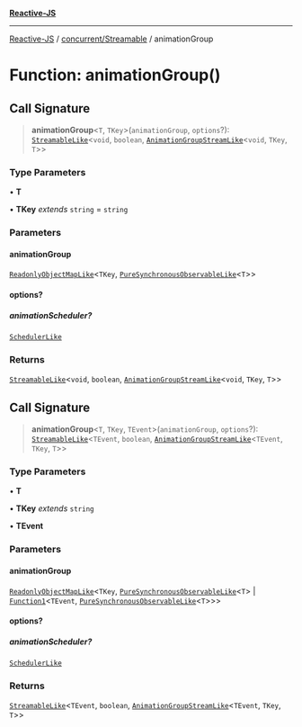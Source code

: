 [**Reactive-JS**](../../../README.md)

***

[Reactive-JS](../../../README.md) / [concurrent/Streamable](../README.md) / animationGroup

# Function: animationGroup()

## Call Signature

> **animationGroup**\<`T`, `TKey`\>(`animationGroup`, `options`?): [`StreamableLike`](../../interfaces/StreamableLike.md)\<`void`, `boolean`, [`AnimationGroupStreamLike`](../../interfaces/AnimationGroupStreamLike.md)\<`void`, `TKey`, `T`\>\>

### Type Parameters

• **T**

• **TKey** *extends* `string` = `string`

### Parameters

#### animationGroup

[`ReadonlyObjectMapLike`](../../../collections/type-aliases/ReadonlyObjectMapLike.md)\<`TKey`, [`PureSynchronousObservableLike`](../../interfaces/PureSynchronousObservableLike.md)\<`T`\>\>

#### options?

##### animationScheduler?

[`SchedulerLike`](../../interfaces/SchedulerLike.md)

### Returns

[`StreamableLike`](../../interfaces/StreamableLike.md)\<`void`, `boolean`, [`AnimationGroupStreamLike`](../../interfaces/AnimationGroupStreamLike.md)\<`void`, `TKey`, `T`\>\>

## Call Signature

> **animationGroup**\<`T`, `TKey`, `TEvent`\>(`animationGroup`, `options`?): [`StreamableLike`](../../interfaces/StreamableLike.md)\<`TEvent`, `boolean`, [`AnimationGroupStreamLike`](../../interfaces/AnimationGroupStreamLike.md)\<`TEvent`, `TKey`, `T`\>\>

### Type Parameters

• **T**

• **TKey** *extends* `string`

• **TEvent**

### Parameters

#### animationGroup

[`ReadonlyObjectMapLike`](../../../collections/type-aliases/ReadonlyObjectMapLike.md)\<`TKey`, [`PureSynchronousObservableLike`](../../interfaces/PureSynchronousObservableLike.md)\<`T`\> \| [`Function1`](../../../functions/type-aliases/Function1.md)\<`TEvent`, [`PureSynchronousObservableLike`](../../interfaces/PureSynchronousObservableLike.md)\<`T`\>\>\>

#### options?

##### animationScheduler?

[`SchedulerLike`](../../interfaces/SchedulerLike.md)

### Returns

[`StreamableLike`](../../interfaces/StreamableLike.md)\<`TEvent`, `boolean`, [`AnimationGroupStreamLike`](../../interfaces/AnimationGroupStreamLike.md)\<`TEvent`, `TKey`, `T`\>\>
